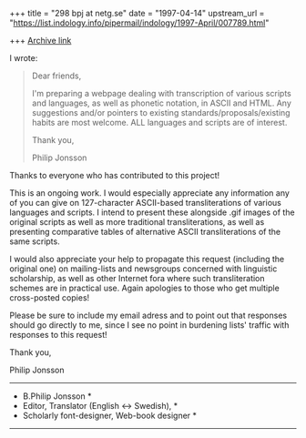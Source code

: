 +++
title = "298 bpj at netg.se"
date = "1997-04-14"
upstream_url = "https://list.indology.info/pipermail/indology/1997-April/007789.html"

+++
[Archive link](https://list.indology.info/pipermail/indology/1997-April/007789.html)

I wrote:

>
>Dear friends,
>
>I'm preparing a webpage dealing with transcription of various scripts and
>languages, as well as phonetic notation, in ASCII and HTML. Any suggestions
>and/or pointers to existing standards/proposals/existing habits are most
>welcome. ALL languages and scripts are of interest.
>
>Thank you,
>
>Philip Jonsson <bpj at netg.se>

Thanks to everyone who has contributed to this project!

This is an ongoing work. I would especially appreciate any information any
of you can give on 127-character ASCII-based transliterations of various
languages and scripts. I intend to present these alongside .gif images of
the original scripts as well as more traditional transliterations, as well
as presenting comparative tables of alternative ASCII transliterations of
the same scripts.

I would also appreciate your help to propagate this request (including the
original one) on mailing-lists and newsgroups concerned with linguistic
scholarship, as well as other Internet fora where such transliteration
schemes are in practical use.
Again apologies to those who get multiple cross-posted copies!

Please be sure to include my email adress and to point out that responses
should go directly to me, since I see no point in burdening lists' traffic
with responses to this request!

Thank you,

Philip Jonsson <bpj at netg.se>





*************************************************
*  B.Philip Jonsson <bpj at netg.se>               *
*  Editor, Translator (English <-> Swedish),    *
*  Scholarly font-designer, Web-book designer   *
*************************************************






